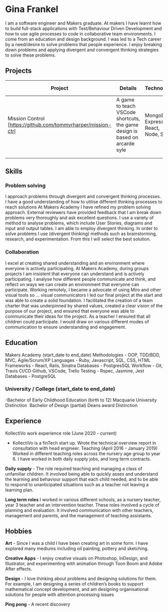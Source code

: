 # Gina Frankel

I am a software engineer and Makers graduate. At makers I have learnt how to build full-stack applications with Test/Behaviour Driven Development and how to use agile processes to code in collaborative team environments. I come from an education and design background. 
I was led to a Tech career by a need/desire to solve problems that people experience. I enjoy breaking down problems and applying divergent and convergent thinking strategies to solve these problems.

## Projects 

| Project  | Details  | Technology  | Deployed Project  |
|----------|----------|---|---|
| Mission Control [https://github.com/tommyrharper/mission-ctrl        | A game to teach VSCode shortcuts, the game design is based on arcarde syle | MongoDB, Express, React, Node, SCSS  | http://mission-ctrl.surge.sh/  |   
|          |          |   |   |   
|          |          |   |   |   

## Skills

### Problem solving
I approach problems through divergent and convergent thinking processes. I have a good understanding of how to utilise different thinking processes to reach solutions
At Makers Academy I have refined my problem solving approach. External reviewers have provided feedback that I am break down problems very thoroughly and ask excellent questions. I use a variety of method to analyse problems, which include User Stories, diagrams and input and output tables. I am able to employ divergent thinking. In order to solve problems I use (divergent thinking) methods such as  brainstorming, research, and experimentation. From this I will select the best solution. 

### Collaboration  
I excel at creating shared understanding and an environment where everyone is actively participating.
At Makers Academy, during groups projects I am insistent  that everyone can understand and is actively participating. I analyse how different people communicate and think, and reflect on  ways we can create an environment that everyone can participate. Working remotely, I became a advocate of using Miro and other visual tools so … visual communicators 
 I led our final project at the start and was able to create a solid foundation. I facilitated the creation of a team charter that was underpinned by shared values, created a clear vision of the purpose of our project, and ensured that everyone was able to communicate their ideas for the project. 
As a teacher I ensured that all children could participate. I would draw on various different modes of communication to ensure understanding and engagement. 


## Education

Makers Academy (start_date to end_date)
Methodologies  - OOP, TDD/BDD, MVC, Agile/Scrum/XP
Languages - Ruby, Javascript, SQL, CSS, HTML
Frameworks - React, Rails, Sinatra 
Databases - PostgresSQL 
Workflow - Git, Travis CI/CD Github, VSCode, Trello 
Testing - Rspec, Jasmine, Jest
Databases - PostgreSQL

### University / College (start_date to end_date)
-Bachelor of Early Childhood Education (birth to 12) Macquarie University
Distinction 
Bachelor of Design (partial)
Deans award
Distinction


## Experience
KollectiVo work experience role (June 2020 - current) 
- KollectiVo  is a finTech start up. Wrote the technical overview report in consultation with head engineer. 
 Teaching (April 2016 - January 2019)
Worked in different teaching roles across the nursery age group to year 6. I have worked in both daily supply jobs, and long term contracts.

**Daily supply** - The role required teaching and managing a class of unfamiliar children. It involved being able to quickly asses and understand the learning and behaviour support that each child needed, and to be able to respond to unanticipated situations such as a teacher not leaving a learning plan. 
 
**Long term roles** I worked in various different schools, as a nursery teacher, year 3 teacher and an intervention teacher. 
These roles involved a cycle of planning and evaluation. It involved communication with other teachers, management and parents, and the management of teaching assistants. 

## Hobbies
**Art** - Since I was a child I have been creating art in some form. I have explored many mediums including oil painting, pottery and sketching. 

**Creative Apps** - I enjoy creative visuals on Photoshop, InDesign, and Illustrator, and experimenting with animation through Toon Boom and Adobe After effects. 

**Design** - I love thinking about problems and designing solutions for them. For example, I am designing a series of children’s books to support mathematical concept development, and am designing  organisational solutions for people with attention processing issues

**Ping pong** - A recent discovery
